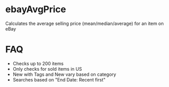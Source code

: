 # ebayAvgPrice
Calculates the average selling price (mean/median/average) for an item on eBay

# FAQ
- Checks up to 200 items
- Only checks for sold items in US
- New with Tags and New vary based on category
- Searches based on "End Date: Recent first"
